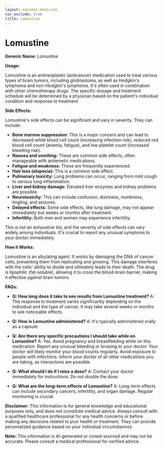 ```yaml
---
layout: minimal-medicine
nav_exclude: true
title: Lomustine
---
```


# Lomustine

**Generic Name:** Lomustine

**Usage:**

Lomustine is an antineoplastic (anticancer) medication used to treat various types of brain tumors, including glioblastoma, as well as Hodgkin's lymphoma and non-Hodgkin's lymphoma.  It's often used in combination with other chemotherapy drugs.  The specific dosage and treatment schedule will be determined by a physician based on the patient's individual condition and response to treatment.

**Side Effects:**

Lomustine's side effects can be significant and vary in severity.  They can include:

* **Bone marrow suppression:** This is a major concern and can lead to decreased white blood cell count (increasing infection risk), reduced red blood cell count (anemia, fatigue), and low platelet count (increased bleeding risk).
* **Nausea and vomiting:** These are common side effects, often manageable with antiemetic medications.
* **Fatigue and weakness:**  These are frequently experienced.
* **Hair loss (alopecia):**  This is a common side effect.
* **Pulmonary toxicity:**  Lung problems can occur, ranging from mild cough to serious lung inflammation.
* **Liver and kidney damage:**  Elevated liver enzymes and kidney problems are possible.
* **Neurotoxicity:**  This can include confusion, dizziness, numbness, tingling, and seizures.
* **Delayed effects:**  Some side effects, like lung damage, may not appear immediately but weeks or months after treatment.
* **Infertility:**  Both men and women may experience infertility.

This is not an exhaustive list, and the severity of side effects can vary widely among individuals.  It's crucial to report any unusual symptoms to your doctor immediately.

**How it Works:**

Lomustine is an alkylating agent.  It works by damaging the DNA of cancer cells, preventing them from replicating and growing.  This damage interferes with the cells' ability to divide and ultimately leads to their death.  The drug is lipophilic (fat-soluble), allowing it to cross the blood-brain barrier, making it effective against brain tumors.

**FAQs:**

* **Q: How long does it take to see results from Lomustine treatment?** A:  The response to treatment varies significantly depending on the individual and the type of cancer.  It may take several weeks or months to see noticeable effects.

* **Q:  How is Lomustine administered?** A: It's typically administered orally as a capsule.

* **Q: Are there any specific precautions I should take while on Lomustine?** A: Yes.  Avoid pregnancy and breastfeeding while on this medication.  Report any unusual bleeding or bruising to your doctor.  Your doctor will likely monitor your blood counts regularly.  Avoid exposure to people with infections.  Inform your doctor of all other medications you are taking, as interactions are possible.

* **Q: What should I do if I miss a dose?** A: Contact your doctor immediately for instructions.  Do not double the dose.

* **Q:  What are the long-term effects of Lomustine?** A: Long-term effects can include secondary cancers, infertility, and organ damage.  Regular monitoring is crucial.


**Disclaimer:** This information is for general knowledge and educational purposes only, and does not constitute medical advice.  Always consult with a qualified healthcare professional for any health concerns or before making any decisions related to your health or treatment.  They can provide personalized guidance based on your individual circumstances.


**Note:** This information is AI-generated or crowd-sourced and may not be accurate. Please consult a medical professional for verified advice.